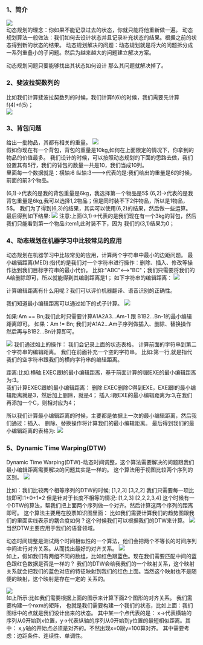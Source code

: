 
### 1、简介
 ![](../../images/16.png)  
 动态规划的理念：你如果不能记录过去的状态，你就只能将他重新做一遍。
 动态规划算法一般做法：我们如何去设计状态并且记录补充状态的结果。根据之前的状态得到新的状态的结果。
 动态规划解决的问题：动态规划就是将大的问题拆分成一系列重叠小的子问题。然后为越来越大的问题建立解决方案。
  
 动态规划问题只要能够找出其状态如何设计 那么其问题就解决掉了。
   

### 2、斐波拉契数列的
 比如我们计算斐波拉契数列的时候，我们计算f(6)的时候，我们需要先计算f(4)+f(5)；  
 ![](../../images/17.png)
 
### 3、背包问题
 给出一批物品，其都有相关的重量。
 ![](../../images/18.png)  
 假如你现在有一个背包，背包的重量是10kg,如何在上面限定的情况下，你拿到的物品的价值最多。
 我们设计的时候，可以按照动态规划的下面的思路去做，我们设置其有5行，我们的背包的数量一共是10，我们当成10列。  
 里面每一个数据就是：横轴:6 纵轴:3--->代表的是:我们给出的重量是6的时候，前面的前3个物品。
 
 (6,1)->代表的是我的背包重量是6kg，我选择第一个物品是5$
 (6,2)->代表的是我背包重量是6kg,我可以选择1,2物品；但是同时装不下2件物品，所以是1物品，5$。
  我们为了得到(6,3)的结果，其实可以使用(6,2)的结果，然后做一些运算。
  最后得到如下结果:
  ![](../../images/19.png) 
  注意:上面(3,1)->代表的是我们现在有一个3kg的背包，然后我们只能看到第一个物品:item1,此时装不下，因为
  我们的(3,1)结果为0；
 
 
### 4、动态规划在机器学习中比较常见的应用
  动态规划在机器学习中比较常见的应用，计算两个字符串中最小的边距问题。
  最小编辑距离(MED):指代的是我们对一个字符串进行操作：删除、插入、修改等操作达到我们目标字符串的最小代价。
  比如:"ABC"<-->"BC"；我们只需要将我们的A给删除即可，所以就能得到其编剧距离是1；
  如下字符串的编辑距离：
   ![](../../images/20.png) 
   
  计算编辑距离有什么用呢？我们可以评价机器翻译、语音识别的正确性。
  
  我们知道最小编辑距离可以通过如下的式子计算。
  ![](../../images/21.png) 
  
  如果:Am == Bn;我们此时只需要计算A1A2A3...Am-1 跟 B1B2...Bn-1的最小编辑距离即可。
  如果：Am != Bn; 我们对A1A2...Am子序列做插入、删除、替换操作   然后再与B1B2...Bn计算即可。
  
   ![](../../images/22.png) 
   我们通过如上的操作：
   我们会记录上面的状态表格。
   计算前面的字符串到第二个字符串的编辑距离。 我们在前面补充一个空的字符串。
   比如:第一行,就是指代我们的空字符串跟我们的横向字符串的编辑距离。
   
   距离:比如:横轴:EXEC跟I的最小编辑距离，基于前面计算的I跟EXE的最小编辑距离为:3。  
   我们计算EXEC跟I的最小编辑距离：
   删除:EXEC删除C得到EXE，EXE跟I的最小编辑距离就是3，然后加上删除，就是4；
   插入:I跟EXE的最小编辑距离为:3,在我们再添加一个C，则相对应为4；
   
   所以我们计算最小编辑距离的时候，主要都是依据上一次的最小编辑距离，然后我们通过：插入、
   删除、替换操作将计算我们的最小编辑距离。 最后得到我们的最小编辑距离的表格为:
  ![](../../images/23.png) 
  
  
### 5、Dynamic Time Warping(DTW)
  Dynamic Time Warping(DTW)-动态时间调整，这个算法需要解决的问题跟我们最小编辑距离需要解决的问题其实是一样的。
  这个算法用于视图比较两个序列的区别。
  ![](../../images/24.png) 
  
  比如：我们比较两个相等序列的DTW的时候;
  [1,2,3]
  [3,2,2]
  我们只需要每一项比较即可:1+0+1=2
  但是针对于长度不相等的情况:
  [1,2,3]
  [2,2,2,3,4]
  这个时候有一个DTW的算法，帮我们把上面两个序列做一个对齐。然后计算这两个序列的距离即可。
  这个算法主要用在股票知识图里面：
  比如我们需要计算我们的趋势图跟我们的里面实线表示的耦合度如何？这个时候我们可以根据我们的DTW来计算。
  ![](../../images/25.png)  
  当然DTW主要应用于我们的语音领域。
  
  
  
  动态时间规整是测试两个时间相似性的一个算法，他们会把两个不等长的时间序列中间进行对齐关系。从而找出最好的对齐关系。
  ![](../../images/26.png)  
  如上，假如我们有两组不同的数组，比如红色跟蓝色。现在我们需要匹配中间的蓝色跟红色数据是否是一样的？
  我们的DTW会给我我们的一个映射关系，这个映射关系就会把我们的蓝色对应的特征映射到我们的红色上面。当然这个映射也不是随便的映射，这个映射是存在一定的
 关系的。
 
   ![](../../images/27.png)  
   如上所示:比如我们需要根据上面的图示来计算下面2个图形的对齐关系。  我们需要构建一个nxm的矩阵，
   也就是我们需要构建一个我们的状态，比如上面：我们图标中的点就是我们设计出来的状态。
   其中某一个点代表的是：
   x->代表横轴的序列从0开始到x位置，y->代表纵轴的序列从0开始到y位置的最短相似距离。其中：
   x,y轴的开始点必须是对齐的。不然出现x=0跟y=100算对齐。
   其中需要考虑：边距条件、连续性、单调性。
   
  
  
  
  
  
   
  
  
   
  
  
  
  
  
  
  
  
  
  
  
  
  
  
  
  
  
  
  
  
  
  
  
  
  
  
  
  
  
  
  
